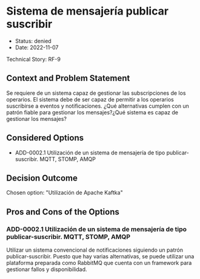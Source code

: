 # Sistema de mensajería publicar suscribir

* Status: denied
* Date: 2022-11-07

Technical Story: RF-9

## Context and Problem Statement

Se requiere de un sistema capaz de gestionar las subscripciones de los operarios. El sistema debe de ser capaz de permitir a los operarios suscribirse a eventos y notificaciones. ¿Qué alternativas cumplen con un patrón fiable para gestionar los mensajes?¿Qué sistema es capaz de gestionar los mensajes?

## Considered Options

* ADD-0002.1 Utilización de un sistema de mensajería de tipo publicar-suscribir. MQTT, STOMP, AMQP

## Decision Outcome

Chosen option: "Utilización de Apache Kaftka"

## Pros and Cons of the Options

### ADD-0002.1 Utilización de un sistema de mensajería de tipo publicar-suscribir. MQTT, STOMP, AMQP

Utilizar un sistema convencional de notificaciones siguiendo un patrón publicar-suscribir. Puesto que hay varias alternativas, se puede utilizar una plataforma preparada como RabbitMQ que cuenta con un framework para gestionar fallos y disponibilidad.